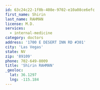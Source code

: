 ```yaml
---
id: 63c24c22-1f0b-408e-9702-e10a08ce6efc
first_name: Shirin
last_name: RAHMAN
license: M.D.
services:
  - internal-medicine
category: doctors
address: '1700 E DESERT INN RD #301'
city: 'Las Vegas'
state: NV
zip: '89109'
phone: 702-649-8009
title: 'Shirin RAHMAN'
_geoloc:
  lat: 36.1297
  lng: -115.184
---
```

